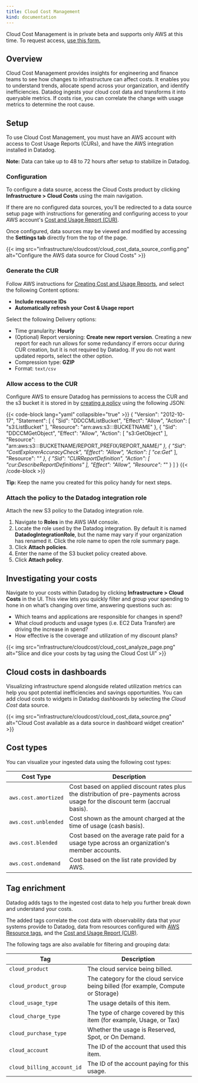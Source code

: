 ```yaml
---
title: Cloud Cost Management
kind: documentation
---
```

 
<div class="alert alert-warning">Cloud Cost Management is in private beta and supports only AWS at this time. To request access, <a href="https://www.datadoghq.com/cloud-cost-management-beta/">use this form.</a></div>
 
## Overview
 
Cloud Cost Management provides insights for engineering and finance teams to see how changes to infrastructure can affect costs. It enables you to understand trends, allocate spend across your organization, and identify inefficiencies.
Datadog ingests your cloud cost data and transforms it into queryable metrics. If costs rise, you can correlate the change with usage metrics to determine the root cause.
 
## Setup
 
To use Cloud Cost Management, you must have an AWS account with access to Cost Usage Reports (CURs), and have the AWS integration installed in Datadog.
 
**Note:** Data can take up to 48 to 72 hours after setup to stabilize in Datadog.
 
### Configuration

To configure a data source, access the Cloud Costs product by clicking **Infrastructure > Cloud Costs** using the main navigation.

If there are no configured data sources, you'll be redirected to a data source setup page with instructions for generating and configuring access to your AWS account's [Cost and Usage Report (CUR)][5].

Once configured, data sources may be viewed and modified by accessing the **Settings tab** directly from the top of the page.

{{< img src="infrastructure/cloudcost/cloud_cost_data_source_config.png" alt="Configure the AWS data source for Cloud Costs"  >}}

### Generate the CUR
 
Follow AWS instructions for [Creating Cost and Usage Reports][1], and select the following Content options:
 
* **Include resource IDs**
* **Automatically refresh your Cost & Usage report**
 
Select the following Delivery options:
 
* Time granularity: **Hourly**
* (Optional) Report versioning: **Create new report version**. Creating a new report for each run allows for some redundancy if errors occur during CUR creation, but it is not required by Datadog. If you do not want updated reports, select the other option.
* Compression type: **GZIP**
* Format: `text/csv`
 
### Allow access to the CUR
 
Configure AWS to ensure Datadog has permissions to access the CUR and the s3 bucket it is stored in by [creating a policy][2] using the following JSON:
 
{{< code-block lang="yaml" collapsible="true" >}}
{
  "Version": "2012-10-17",
  "Statement": [
      {
          "Sid": "DDCCMListBucket",
          "Effect": "Allow",
          "Action": [
              "s3:ListBucket"
          ],
          "Resource": "arn:aws:s3:::BUCKETNAME"
      },
      {
          "Sid": "DDCCMGetObject",
          "Effect": "Allow",
          "Action": [
              "s3:GetObject"
          ],
          "Resource": "arn:aws:s3:::BUCKETNAME/REPORT_PREFIX/REPORT_NAME/*"
      },
      {
          "Sid": "CostExplorerAccuracyCheck",
          "Effect": "Allow",
          "Action": [
              "ce:Get*"
          ],
          "Resource": "*"
      },
      {
          "Sid": "CURReportDefinition",
          "Action": [
            "cur:DescribeReportDefinitions"
          ],
          "Effect": "Allow",
          "Resource": "*"
        }
  ]
}
{{< /code-block >}}
 
**Tip:** Keep the name you created for this policy handy for next steps.
 
### Attach the policy to the Datadog integration role
 
Attach the new S3 policy to the Datadog integration role.
 
1. Navigate to **Roles** in the AWS IAM console.
2. Locate the role used by the Datadog integration. By default it is named **DatadogIntegrationRole**, but the name may vary if your organization has renamed it. Click the role name to open the role summary page.
3. Click **Attach policies**.
4. Enter the name of the S3 bucket policy created above.
5. Click **Attach policy**.

## Investigating your costs

Navigate to your costs within Datadog by clicking **Infrastructure > Cloud Costs** in the UI. This view lets you quickly filter and group your spending to hone in on what’s changing over time, answering questions such as:

- Which teams and applications are responsible for changes in spend?
- What cloud products and usage types (i.e. EC2 Data Transfer) are driving the increase in spend?
- How effective is the coverage and utilization of my discount plans?

{{< img src="infrastructure/cloudcost/cloud_cost_analyze_page.png" alt="Slice and dice your costs by tag using the Cloud Cost UI"  >}}

## Cloud costs in dashboards

Visualizing infrastructure spend alongside related utilization metrics can help you spot potential inefficiencies and savings opportunities. You can add cloud costs to widgets in Datadog dashboards by selecting the *Cloud Cost* data source.
 
{{< img src="infrastructure/cloudcost/cloud_cost_data_source.png" alt="Cloud Cost available as a data source in dashboard widget creation"  >}}

## Cost types
 
You can visualize your ingested data using the following cost types:
 
| Cost Type            | Description           |
| -------------------- | --------------------- |
| `aws.cost.amortized` | Cost based on applied discount rates plus the distribution of pre-payments across usage for the discount term (accrual basis). |
| `aws.cost.unblended` | Cost shown as the amount charged at the time of usage (cash basis).|
| `aws.cost.blended`   | Cost based on the average rate paid for a usage type across an organization's member accounts.|
| `aws.cost.ondemand`  | Cost based on the list rate provided by AWS. |
 
## Tag enrichment
 
Datadog adds tags to the ingested cost data to help you further break down and understand your costs.
 
The added tags correlate the cost data with observability data that your systems provide to Datadog, data from resources configured with [AWS Resource tags][3], and the [Cost and Usage Report (CUR)][4].
 
The following tags are also available for filtering and grouping data:
 
| Tag                        | Description       |
| -------------------------- | ----------------- |
| `cloud_product`            | The cloud service being billed.|
| `cloud_product_group`      | The category for the cloud service being billed (for example, Compute or Storage)|
| `cloud_usage_type`         | The usage details of this item.|
| `cloud_charge_type`        | The type of charge covered by this item (for example, Usage, or Tax)|
| `cloud_purchase_type`      | Whether the usage is Reserved, Spot, or On Demand.|
| `cloud_account`            | The ID of the account that used this item.|
| `cloud_billing_account_id` | The ID of the account paying for this usage.|
 
[1]: https://docs.aws.amazon.com/cur/latest/userguide/cur-create.html
[2]: https://docs.aws.amazon.com/IAM/latest/UserGuide/access_policies_create-console.html
[3]: https://docs.aws.amazon.com/general/latest/gr/aws_tagging.html
[4]: https://docs.aws.amazon.com/cur/latest/userguide/data-dictionary.html
[5]: https://docs.aws.amazon.com/cur/latest/userguide/what-is-cur.html
